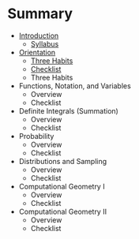 # Summary

* [Introduction](README.md)
   * [Syllabus](syllabus.md)
* [Orientation](chapter1.md)
   * [Three Habits](three_habits.md)
   * [Checklist](checklist.md)
   * Three Habits
* Functions, Notation, and Variables
   * Overview
   * Checklist
* Definite Integrals (Summation)
   * Overview
   * Checklist
* Probability
   * Overview
   * Checklist
* Distributions and Sampling
   * Overview
   * Checklist
* Computational Geometry I
   * Overview
   * Checklist
* Computational Geometry II
   * Overview
   * Checklist

